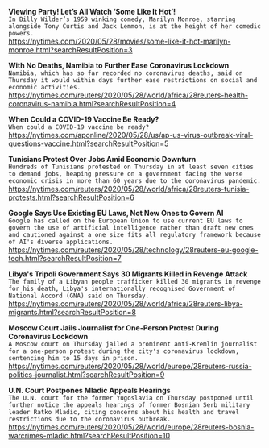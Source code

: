 **Viewing Party! Let’s All Watch ‘Some Like It Hot’!**\
`In Billy Wilder’s 1959 winking comedy, Marilyn Monroe, starring alongside Tony Curtis and Jack Lemmon, is at the height of her comedic powers.`\
https://nytimes.com/2020/05/28/movies/some-like-it-hot-marilyn-monroe.html?searchResultPosition=3

**With No Deaths, Namibia to Further Ease Coronavirus Lockdown**\
`Namibia, which has so far recorded no coronavirus deaths, said on Thursday it would within days further ease restrictions on social and economic activities. `\
https://nytimes.com/reuters/2020/05/28/world/africa/28reuters-health-coronavirus-namibia.html?searchResultPosition=4

**When Could a COVID-19 Vaccine Be Ready?**\
`When could a COVID-19 vaccine be ready? `\
https://nytimes.com/aponline/2020/05/28/us/ap-us-virus-outbreak-viral-questions-vaccine.html?searchResultPosition=5

**Tunisians Protest Over Jobs Amid Economic Downturn**\
`Hundreds of Tunisians protested on Thursday in at least seven cities to demand jobs, heaping pressure on a government facing the worse economic crisis in more than 60 years due to the coronavirus pandemic.`\
https://nytimes.com/reuters/2020/05/28/world/africa/28reuters-tunisia-protests.html?searchResultPosition=6

**Google Says Use Existing EU Laws, Not New Ones to Govern AI**\
`Google has called on the European Union to use current EU laws to govern the use of artificial intelligence rather than draft new ones and cautioned against a one size fits all regulatory framework because of AI's diverse applications.`\
https://nytimes.com/reuters/2020/05/28/technology/28reuters-eu-google-tech.html?searchResultPosition=7

**Libya's Tripoli Government Says 30 Migrants Killed in Revenge Attack**\
`The family of a Libyan people trafficker killed 30 migrants in revenge for his death, Libya's internationally recognised Government of National Accord (GNA) said on Thursday. `\
https://nytimes.com/reuters/2020/05/28/world/africa/28reuters-libya-migrants.html?searchResultPosition=8

**Moscow Court Jails Journalist for One-Person Protest During Coronavirus Lockdown**\
`A Moscow court on Thursday jailed a prominent anti-Kremlin journalist for a one-person protest during the city's coronavirus lockdown, sentencing him to 15 days in prison.`\
https://nytimes.com/reuters/2020/05/28/world/europe/28reuters-russia-politics-journalist.html?searchResultPosition=9

**U.N. Court Postpones Mladic Appeals Hearings**\
`The U.N. court for the former Yugoslavia on Thursday postponed until further notice the appeals hearings of former Bosnian Serb military leader Ratko Mladic, citing concerns about his health and travel restrictions due to the coronavirus outbreak.`\
https://nytimes.com/reuters/2020/05/28/world/europe/28reuters-bosnia-warcrimes-mladic.html?searchResultPosition=10

